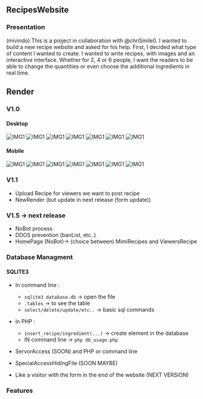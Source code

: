 ## RecipesWebsite

### Presentation
(mivindo) This is a project in collaboration with @chriSmile0. I wanted to build a new recipe website and asked for his help. First, I decided what type of content I wanted to create. 
I wanted to write recipes, with images and an interactive interface. Whether for 2, 4 or 6 people, I want the readers to be able to change the quantities or even choose the additional ingredients in real time.


## Render 

### V1.0
#### Desktop 
![IMG1](screens/desktop/A1.png)
![IMG1](screens/desktop/A2_1.png)
![IMG1](screens/desktop/A2_2.png)
![IMG1](screens/desktop/A3_1.png)
![IMG1](screens/desktop/A3_2.png)
![IMG1](screens/desktop/A4.png)
![IMG1](screens/desktop/footer.png)

#### Mobile 

![IMG1](screens/mobile/H_A1_1.png)
![IMG1](screens/mobile/A1_2.png)
![IMG1](screens/mobile/A2.png)
![IMG1](screens/mobile/A3_1.png)
![IMG1](screens/mobile/A3_2.png)
![IMG1](screens/mobile/A4.png)
![IMG1](screens/mobile/footer.png)

### V1.1 
- Upload Recipe for viewers we want to post recipe 
- NewRender (but update in next release (form update))

### V1.5 -> next release
- NoBot process
- DDOS prevention (banList, etc..)
- HomePage (NoBot)-> (choice between) MimiRecipes and ViewersRecipe


### Database Managment 
#### SQLITE3
- In command line : 
  - `sqlite3 database.db` -> open the file
  - `.tables` -> to see the table 
  - `select/delete/update/etc..` -> basic sql commands
  
- In PHP : 
  - `ìnsert_recipe/ingredient(...)` -> create element in the database
  - IN command line ->  `php db_usage.php`

- ServorAccess (SOON) and PHP or command line
- SpecialAccessHidingFile (SOON MAYBE)
- Like a visitor with the form in the end of the website (NEXT VERSION)

### Features 